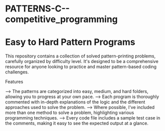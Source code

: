 # PATTERNS-C--competitive_programming

# Easy to Hard Pattern Programs
This repository contains a collection of solved pattern-printing problems, carefully organized by difficulty level. It's designed to be a comprehensive resource for anyone looking to practice and master pattern-based coding challenges.

Features

--> The patterns are categorized into easy, medium, and hard folders, allowing you to progress at your own pace.
--> Each program is thoroughly commented with in-depth explanations of the logic and the different approaches used to solve the problem.
--> Where possible, I've included more than one method to solve a problem, highlighting various programming techniques.
--> Every code file includes a sample test case in the comments, making it easy to see the expected output at a glance.
